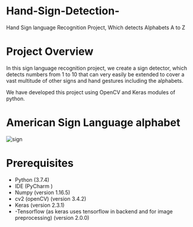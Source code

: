 # Hand-Sign-Detection-
Hand Sign language Recognition Project, Which detects Alphabets A to Z
# Project Overview 
In this sign language recognition project, we create a sign detector, which detects numbers from 1 to 10 that can very easily be extended to cover a vast multitude of other signs and hand gestures including the alphabets.

We have developed this project using OpenCV and Keras modules of python.
# American Sign Language alphabet
![sign](https://user-images.githubusercontent.com/111560544/185643118-9a0592e0-5e48-412e-9e0f-b5af3815d4df.jpg)

# Prerequisites
- Python (3.7.4)
- IDE (PyCharm )
- Numpy (version 1.16.5)
- cv2 (openCV) (version 3.4.2)
- Keras (version 2.3.1)
- -Tensorflow (as keras uses tensorflow in backend and for image preprocessing) (version 2.0.0)
